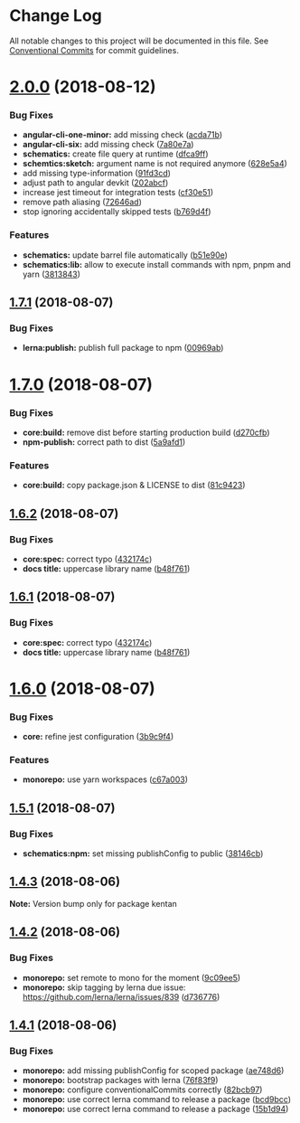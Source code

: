 # Change Log

All notable changes to this project will be documented in this file.
See [Conventional Commits](https://conventionalcommits.org) for commit guidelines.

<a name="2.0.0"></a>
# [2.0.0](https://github.com/kentan-official/kentan/compare/v1.7.1...v2.0.0) (2018-08-12)


### Bug Fixes

* **angular-cli-one-minor:** add missing check ([acda71b](https://github.com/kentan-official/kentan/commit/acda71b))
* **angular-cli-six:** add missing check ([7a80e7a](https://github.com/kentan-official/kentan/commit/7a80e7a))
* **schematics:** create file query at runtime ([dfca9ff](https://github.com/kentan-official/kentan/commit/dfca9ff))
* **schemtics:sketch:** argument name is not required anymore ([628e5a4](https://github.com/kentan-official/kentan/commit/628e5a4))
* add missing type-information ([91fd3cd](https://github.com/kentan-official/kentan/commit/91fd3cd))
* adjust path to angular devkit ([202abcf](https://github.com/kentan-official/kentan/commit/202abcf))
* increase jest timeout for integration tests ([cf30e51](https://github.com/kentan-official/kentan/commit/cf30e51))
* remove path aliasing ([72646ad](https://github.com/kentan-official/kentan/commit/72646ad))
* stop ignoring accidentally skipped tests ([b769d4f](https://github.com/kentan-official/kentan/commit/b769d4f))


### Features

* **schematics:** update barrel file automatically ([b51e90e](https://github.com/kentan-official/kentan/commit/b51e90e))
* **schematics:lib:** allow to execute install commands with npm, pnpm and yarn ([3813843](https://github.com/kentan-official/kentan/commit/3813843))





<a name="1.7.1"></a>
## [1.7.1](https://github.com/kentan-official/kentan/compare/v1.7.0...v1.7.1) (2018-08-07)


### Bug Fixes

* **lerna:publish:** publish full package to npm ([00969ab](https://github.com/kentan-official/kentan/commit/00969ab))





<a name="1.7.0"></a>
# [1.7.0](https://github.com/kentan-official/kentan/compare/v1.6.2...v1.7.0) (2018-08-07)


### Bug Fixes

* **core:build:** remove dist before starting production build ([d270cfb](https://github.com/kentan-official/kentan/commit/d270cfb))
* **npm-publish:** correct path to dist ([5a9afd1](https://github.com/kentan-official/kentan/commit/5a9afd1))


### Features

* **core:build:** copy package.json & LICENSE to dist ([81c9423](https://github.com/kentan-official/kentan/commit/81c9423))





<a name="1.6.2"></a>
## [1.6.2](https://github.com/kentan-official/kentan/compare/v1.6.0...v1.6.2) (2018-08-07)


### Bug Fixes

* **core:spec:** correct typo ([432174c](https://github.com/kentan-official/kentan/commit/432174c))
* **docs title:** uppercase library name ([b48f761](https://github.com/kentan-official/kentan/commit/b48f761))





<a name="1.6.1"></a>
## [1.6.1](https://github.com/kentan-official/kentan/compare/v1.6.0...v1.6.1) (2018-08-07)


### Bug Fixes

* **core:spec:** correct typo ([432174c](https://github.com/kentan-official/kentan/commit/432174c))
* **docs title:** uppercase library name ([b48f761](https://github.com/kentan-official/kentan/commit/b48f761))





<a name="1.6.0"></a>
# [1.6.0](https://github.com/kentan-official/kentan/compare/v1.5.1...v1.6.0) (2018-08-07)


### Bug Fixes

* **core:** refine jest configuration ([3b9c9f4](https://github.com/kentan-official/kentan/commit/3b9c9f4))


### Features

* **monorepo:** use yarn workspaces ([c67a003](https://github.com/kentan-official/kentan/commit/c67a003))





<a name="1.5.1"></a>
## [1.5.1](https://github.com/kentan-official/kentan/compare/v1.5.0...v1.5.1) (2018-08-07)


### Bug Fixes

* **schematics:npm:** set missing publishConfig to public ([38146cb](https://github.com/kentan-official/kentan/commit/38146cb))





<a name="1.4.3"></a>
## [1.4.3](https://github.com/kentan-official/kentan/compare/v1.4.2...v1.4.3) (2018-08-06)

**Note:** Version bump only for package kentan





<a name="1.4.2"></a>
## [1.4.2](https://github.com/kentan-official/kentan/compare/v1.4.1...v1.4.2) (2018-08-06)


### Bug Fixes

* **monorepo:** set remote to mono for the moment ([9c09ee5](https://github.com/kentan-official/kentan/commit/9c09ee5))
* **monorepo:** skip tagging by lerna due issue: https://github.com/lerna/lerna/issues/839 ([d736776](https://github.com/kentan-official/kentan/commit/d736776))





<a name="1.4.1"></a>
## [1.4.1](https://github.com/kentan-official/kentan/compare/v1.4.0...v1.4.1) (2018-08-06)


### Bug Fixes

* **monorepo:** add missing publishConfig for scoped package ([ae748d6](https://github.com/kentan-official/kentan/commit/ae748d6))
* **monorepo:** bootstrap packages with lerna ([76f83f9](https://github.com/kentan-official/kentan/commit/76f83f9))
* **monorepo:** configure conventionalCommits correctly ([82bcb97](https://github.com/kentan-official/kentan/commit/82bcb97))
* **monorepo:** use correct lerna command to release a package ([bcd9bcc](https://github.com/kentan-official/kentan/commit/bcd9bcc))
* **monorepo:** use correct lerna command to release a package ([15b1d94](https://github.com/kentan-official/kentan/commit/15b1d94))
